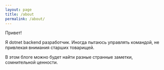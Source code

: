 ```yaml
---
layout: page
title: /about
permalink: /about/
---
```


Привет!

Я dotnet backend разработчик. Иногда пытаюсь управлять командой, не привлекая внимания старших товарищей.

В этом блоге можно будет найти разные странные заметки, сомнительной ценности.